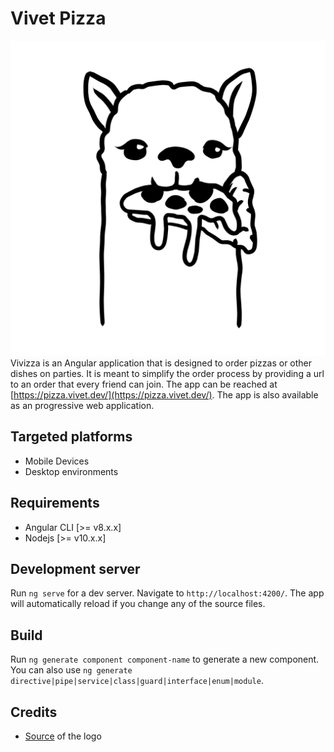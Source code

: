 # Vivet Pizza
![Lama with pizza](client/src/assets/img/logo.svg)
Vivizza is an Angular application that is designed to order pizzas or other dishes on parties. It is meant to simplify the order process by providing a url to an order that every friend can join. The app can be reached at [https://pizza.vivet.dev/](https://pizza.vivet.dev/). The app is also available as an progressive web application.
## Targeted platforms
 - Mobile Devices
 - Desktop environments
## Requirements
- Angular CLI [>= v8.x.x]
- Nodejs [>= v10.x.x]
## Development server
Run `ng serve` for a dev server. Navigate to `http://localhost:4200/`. The app will automatically reload if you change any of the source files.
## Build
Run `ng generate component component-name` to generate a new component. You can also use `ng generate directive|pipe|service|class|guard|interface|enum|module`.
## Credits
- [Source](https://designbundles.net/jpgstock/130355-llama-with-pizza-svg-jpg-png) of the logo
